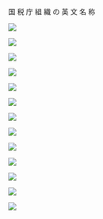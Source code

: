 国 税 庁 組 織 の 英 文 名 称

![](https://www.nta.go.jp/tmp/2c953bc9-2819-4f3b-b7eb-4c2c7c7903e0/images/f70de65109f9f8deaea5cd64c74b9ff9ab5d2fcf325fee04952be3a91a73f3f2.jpg)

![](https://www.nta.go.jp/tmp/2c953bc9-2819-4f3b-b7eb-4c2c7c7903e0/images/0ad749324502e33ea197c3ea543b9fdaa5d8b132facaf8aa6199695fb48d7862.jpg)

![](https://www.nta.go.jp/tmp/2c953bc9-2819-4f3b-b7eb-4c2c7c7903e0/images/5fc12f690257f51b9f6fcc872643373a929c42edaafc286d02fd5e957f8bb361.jpg)

![](https://www.nta.go.jp/tmp/2c953bc9-2819-4f3b-b7eb-4c2c7c7903e0/images/c8a86bc5c600cb5c772c20df114a04a892dc12a384fb6b14fb6958821cfbbf57.jpg)

![](https://www.nta.go.jp/tmp/2c953bc9-2819-4f3b-b7eb-4c2c7c7903e0/images/f2b99943b100172881c1257dffa9475283182d0381c3427c29e16e1c2b9c63e4.jpg)

![](https://www.nta.go.jp/tmp/2c953bc9-2819-4f3b-b7eb-4c2c7c7903e0/images/3d3532c246d7916c204df76958f9132ebcda055ec85cb15c2fed23251c47d717.jpg)

![](https://www.nta.go.jp/tmp/2c953bc9-2819-4f3b-b7eb-4c2c7c7903e0/images/7e0835c6eb603527c293b231c98ddec9aff3548d50adcee6d2e111f801450e4d.jpg)

![](https://www.nta.go.jp/tmp/2c953bc9-2819-4f3b-b7eb-4c2c7c7903e0/images/028784db8005fae024c7928c9d1585803038212bbc84c95f79c6d047aa9e973b.jpg)

![](https://www.nta.go.jp/tmp/2c953bc9-2819-4f3b-b7eb-4c2c7c7903e0/images/1c5bb906bb0ff249bc71237067cff6d122f0fcdf0381e33bffc4f3f9528e5bf4.jpg)

![](https://www.nta.go.jp/tmp/2c953bc9-2819-4f3b-b7eb-4c2c7c7903e0/images/4b0437ef13eb36f9a319c7c2fab0f1520cbc1c0440d82e60e101f4e27c89ad97.jpg)

![](https://www.nta.go.jp/tmp/2c953bc9-2819-4f3b-b7eb-4c2c7c7903e0/images/7de06647cd635e86948465666b86f067b7f98426398200f91bb73ed4c70d1ade.jpg)

![](https://www.nta.go.jp/tmp/2c953bc9-2819-4f3b-b7eb-4c2c7c7903e0/images/961925f9b677f4bcde84febdaa8bdcc5994fcd2eae07cf7b0e7636cb83e0081b.jpg)

![](https://www.nta.go.jp/tmp/2c953bc9-2819-4f3b-b7eb-4c2c7c7903e0/images/a0cb6275b5d8cdea343c86b7addfc242d6f46847dc50ef762029d4afff5d1b26.jpg)